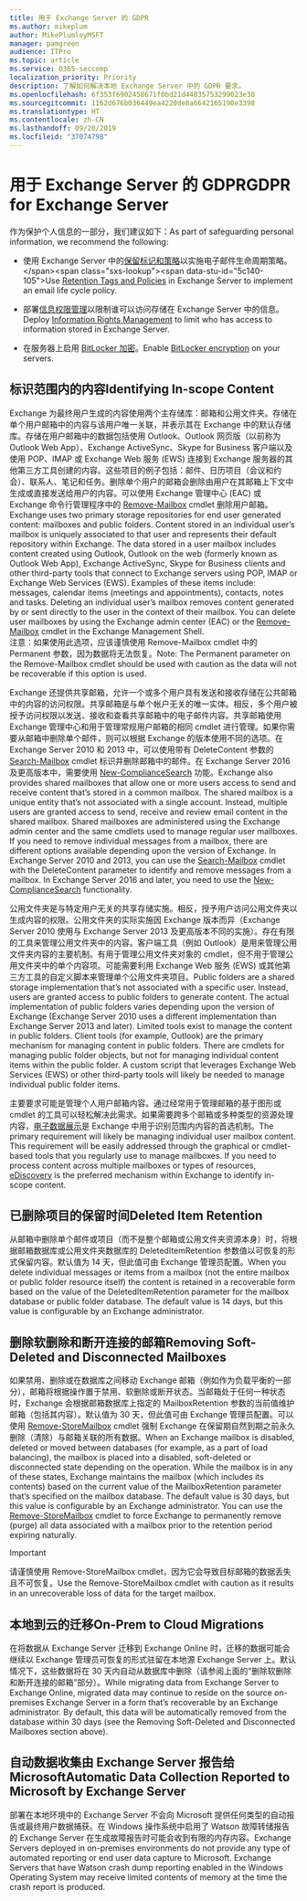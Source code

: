 ```yaml
---
title: 用于 Exchange Server 的 GDPR
ms.author: mikeplum
author: MikePlumleyMSFT
manager: pamgreen
audience: ITPro
ms.topic: article
ms.service: O365-seccomp
localization_priority: Priority
description: 了解如何解决本地 Exchange Server 中的 GDPR 要求。
ms.openlocfilehash: 6f353f6902458671f0bd21d44035753299023e30
ms.sourcegitcommit: 1162d676b036449ea4220de8a6642165190e3398
ms.translationtype: HT
ms.contentlocale: zh-CN
ms.lasthandoff: 09/20/2019
ms.locfileid: "37074798"
---
```

# <a name="gdpr-for-exchange-server"></a><span data-ttu-id="5c140-103">用于 Exchange Server 的 GDPR</span><span class="sxs-lookup"><span data-stu-id="5c140-103">GDPR for Exchange Server</span></span>

<span data-ttu-id="5c140-104">作为保护个人信息的一部分，我们建议如下：</span><span class="sxs-lookup"><span data-stu-id="5c140-104">As part of safeguarding personal information, we recommend the following:</span></span>

-   <span data-ttu-id="5c140-105">使用 Exchange Server 中的[保留标记和策略](https://technet.microsoft.com/library/dd297955(v=exchg.160).aspx)以实施电子邮件生命周期策略。</span><span class="sxs-lookup"><span data-stu-id="5c140-105">Use [Retention Tags and Policies](https://technet.microsoft.com/library/dd297955(v=exchg.160).aspx) in Exchange Server to implement an email life cycle policy.</span></span>

-   <span data-ttu-id="5c140-106">部署[信息权限管理](https://technet.microsoft.com/library/dd638140(v=exchg.160).aspx)以限制谁可以访问存储在 Exchange Server 中的信息。</span><span class="sxs-lookup"><span data-stu-id="5c140-106">Deploy [Information Rights Management](https://technet.microsoft.com/library/dd638140(v=exchg.160).aspx) to limit who has access to information stored in Exchange Server.</span></span>

-   <span data-ttu-id="5c140-107">在服务器上启用 [BitLocker 加密](https://blogs.technet.microsoft.com/exchange/2015/10/20/enabling-bitlocker-on-exchange-servers/)。</span><span class="sxs-lookup"><span data-stu-id="5c140-107">Enable [BitLocker encryption](https://blogs.technet.microsoft.com/exchange/2015/10/20/enabling-bitlocker-on-exchange-servers/) on your servers.</span></span>

## <a name="identifying-in-scope-content"></a><span data-ttu-id="5c140-108">标识范围内的内容</span><span class="sxs-lookup"><span data-stu-id="5c140-108">Identifying In-scope Content</span></span>

<span data-ttu-id="5c140-p101">Exchange 为最终用户生成的内容使用两个主存储库：邮箱和公用文件夹。存储在单个用户邮箱中的内容与该用户唯一关联，并表示其在 Exchange 中的默认存储库。存储在用户邮箱中的数据包括使用 Outlook、Outlook 网页版（以前称为 Outlook Web App）、Exchange ActiveSync、Skype for Business 客户端以及使用 POP、IMAP 或 Exchange Web 服务 (EWS) 连接到 Exchange 服务器的其他第三方工具创建的内容。这些项目的例子包括：邮件、日历项目（会议和约会）、联系人、笔记和任务。删除单个用户的邮箱会删除由用户在其邮箱上下文中生成或直接发送给用户的内容。可以使用 Exchange 管理中心 (EAC) 或 Exchange 命令行管理程序中的 [Remove-Mailbox](https://docs.microsoft.com/powershell/module/exchange/mailboxes/remove-mailbox?view=exchange-ps) cmdlet 删除用户邮箱。</span><span class="sxs-lookup"><span data-stu-id="5c140-p101">Exchange uses two primary storage repositories for end user generated content: mailboxes and public folders. Content stored in an individual user’s mailbox is uniquely associated to that user and represents their default repository within Exchange. The data stored in a user mailbox includes content created using Outlook, Outlook on the web (formerly known as Outlook Web App), Exchange ActiveSync, Skype for Business clients and other third-party tools that connect to Exchange servers using POP, IMAP or Exchange Web Services (EWS). Examples of these items include: messages, calendar items (meetings and appointments), contacts, notes and tasks. Deleting an individual user’s mailbox removes content generated by or sent directly to the user in the context of their mailbox. You can delete user mailboxes by using the Exchange admin center (EAC) or the [Remove-Mailbox](https://docs.microsoft.com/powershell/module/exchange/mailboxes/remove-mailbox?view=exchange-ps) cmdlet in the Exchange Management Shell.</span></span>\
<span data-ttu-id="5c140-115">注意：如果使用此选项，应该谨慎使用 Remove-Mailbox cmdlet 中的 Permanent 参数，因为数据将无法恢复。</span><span class="sxs-lookup"><span data-stu-id="5c140-115">Note: The Permanent parameter on the Remove-Mailbox cmdlet should be used with caution as the data will not be recoverable if this option is used.</span></span>

<span data-ttu-id="5c140-p102">Exchange 还提供共享邮箱，允许一个或多个用户具有发送和接收存储在公共邮箱中的内容的访问权限。共享邮箱是与单个帐户无关的唯一实体。相反，多个用户被授予访问权限以发送、接收和查看共享邮箱中的电子邮件内容。共享邮箱使用 Exchange 管理中心和用于管理常规用户邮箱的相同 cmdlet 进行管理。如果你需要从邮箱中删除单个邮件，则可以根据 Exchange 的版本使用不同的选项。在 Exchange Server 2010 和 2013 中，可以使用带有 DeleteContent 参数的 [Search-Mailbox](https://docs.microsoft.com/powershell/module/exchange/mailboxes/search-mailbox?view=exchange-ps) cmdlet 标识并删除邮箱中的邮件。在 Exchange Server 2016 及更高版本中，需要使用 [New-ComplianceSearch](https://technet.microsoft.com/library/ff459253(v=exchg.160).aspx) 功能。</span><span class="sxs-lookup"><span data-stu-id="5c140-p102">Exchange also provides shared mailboxes that allow one or more users access to send and receive content that’s stored in a common mailbox. The shared mailbox is a unique entity that’s not associated with a single account. Instead, multiple users are granted access to send, receive and review email content in the shared mailbox. Shared mailboxes are administered using the Exchange admin center and the same cmdlets used to manage regular user mailboxes. If you need to remove individual messages from a mailbox, there are different options available depending upon the version of Exchange. In Exchange Server 2010 and 2013, you can use the [Search-Mailbox](https://docs.microsoft.com/powershell/module/exchange/mailboxes/search-mailbox?view=exchange-ps) cmdlet with the DeleteContent parameter to identify and remove messages from a mailbox. In Exchange Server 2016 and later, you need to use the [New-ComplianceSearch](https://technet.microsoft.com/library/ff459253(v=exchg.160).aspx) functionality.</span></span>

<span data-ttu-id="5c140-p103">公用文件夹是与特定用户无关的共享存储实施。相反，授予用户访问公用文件夹以生成内容的权限。公用文件夹的实际实施因 Exchange 版本而异（Exchange Server 2010 使用与 Exchange Server 2013 及更高版本不同的实施）。存在有限的工具来管理公用文件夹中的内容。客户端工具（例如 Outlook）是用来管理公用文件夹内容的主要机制。有用于管理公用文件夹对象的 cmdlet，但不用于管理公用文件夹中的单个内容项。可能需要利用 Exchange Web 服务 (EWS) 或其他第三方工具的自定义脚本来管理单个公用文件夹项目。</span><span class="sxs-lookup"><span data-stu-id="5c140-p103">Public folders are a shared storage implementation that’s not associated with a specific user. Instead, users are granted access to public folders to generate content. The actual implementation of public folders varies depending upon the version of Exchange (Exchange Server 2010 uses a different implementation than Exchange Server 2013 and later). Limited tools exist to manage the content in public folders. Client tools (for example, Outlook) are the primary mechanism for managing content in public folders. There are cmdlets for managing public folder objects, but not for managing individual content items within the public folder. A custom script that leverages Exchange Web Services (EWS) or other third-party tools will likely be needed to manage individual public folder items.</span></span>

<span data-ttu-id="5c140-p104">主要要求可能是管理个人用户邮箱内容。通过经常用于管理邮箱的基于图形或 cmdlet 的工具可以轻松解决此需求。如果需要跨多个邮箱或多种类型的资源处理内容，[电子数据展示](https://technet.microsoft.com/library/dd298021(v=exchg.160).aspx)是 Exchange 中用于识别范围内内容的首选机制。</span><span class="sxs-lookup"><span data-stu-id="5c140-p104">The primary requirement will likely be managing individual user mailbox content. This requirement will be easily addressed through the graphical or cmdlet-based tools that you regularly use to manage mailboxes. If you need to process content across multiple mailboxes or types of resources, [eDiscovery](https://technet.microsoft.com/library/dd298021(v=exchg.160).aspx) is the preferred mechanism within Exchange to identify in-scope content.</span></span>

## <a name="deleted-item-retention"></a><span data-ttu-id="5c140-133">已删除项目的保留时间</span><span class="sxs-lookup"><span data-stu-id="5c140-133">Deleted Item Retention</span></span>

<span data-ttu-id="5c140-p105">从邮箱中删除单个邮件或项目（而不是整个邮箱或公用文件夹资源本身）时，将根据邮箱数据库或公用文件夹数据库的 DeletedItemRetention 参数值以可恢复的形式保留内容。默认值为 14 天，但此值可由 Exchange 管理员配置。</span><span class="sxs-lookup"><span data-stu-id="5c140-p105">When you delete individual messages or items from a mailbox (not the entire mailbox or public folder resource itself) the content is retained in a recoverable form based on the value of the DeletedItemRetention parameter for the mailbox database or public folder database. The default value is 14 days, but this value is configurable by an Exchange administrator.</span></span>

## <a name="removing-soft-deleted-and-disconnected-mailboxes"></a><span data-ttu-id="5c140-136">删除软删除和断开连接的邮箱</span><span class="sxs-lookup"><span data-stu-id="5c140-136">Removing Soft-Deleted and Disconnected Mailboxes</span></span>

<span data-ttu-id="5c140-p106">如果禁用、删除或在数据库之间移动 Exchange 邮箱（例如作为负载平衡的一部分），邮箱将根据操作置于禁用、软删除或断开状态。当邮箱处于任何一种状态时，Exchange 会根据邮箱数据库上指定的 MailboxRetention 参数的当前值维护邮箱（包括其内容）。默认值为 30 天，但此值可由 Exchange 管理员配置。可以使用 [Remove-StoreMailbox](https://docs.microsoft.com/powershell/module/exchange/mailbox-databases-and-servers/remove-storemailbox?view=exchange-ps) cmdlet 强制 Exchange 在保留期自然到期之前永久删除（清除）与邮箱关联的所有数据。</span><span class="sxs-lookup"><span data-stu-id="5c140-p106">When an Exchange mailbox is disabled, deleted or moved between databases (for example, as a part of load balancing), the mailbox is placed into a disabled, soft-deleted or disconnected state depending on the operation. While the mailbox is in any of these states, Exchange maintains the mailbox (which includes its contents) based on the current value of the MailboxRetention parameter that’s specified on the mailbox database. The default value is 30 days, but this value is configurable by an Exchange administrator. You can use the [Remove-StoreMailbox](https://docs.microsoft.com/powershell/module/exchange/mailbox-databases-and-servers/remove-storemailbox?view=exchange-ps) cmdlet to force Exchange to permanently remove (purge) all data associated with a mailbox prior to the retention period expiring naturally.</span></span>

> [!IMPORTANT]
> <span data-ttu-id="5c140-141">请谨慎使用 Remove-StoreMailbox cmdlet，因为它会导致目标邮箱的数据丢失且不可恢复。</span><span class="sxs-lookup"><span data-stu-id="5c140-141">Use the Remove-StoreMailbox cmdlet with caution as it results in an unrecoverable loss of data for the target mailbox.</span></span> 

## <a name="on-prem-to-cloud-migrations"></a><span data-ttu-id="5c140-142">本地到云的迁移</span><span class="sxs-lookup"><span data-stu-id="5c140-142">On-Prem to Cloud Migrations</span></span>

<span data-ttu-id="5c140-p107">在将数据从 Exchange Server 迁移到 Exchange Online 时，迁移的数据可能会继续以 Exchange 管理员可恢复的形式驻留在本地源 Exchange Server 上。默认情况下，这些数据将在 30 天内自动从数据库中删除（请参阅上面的“删除软删除和断开连接的邮箱”部分）。</span><span class="sxs-lookup"><span data-stu-id="5c140-p107">While migrating data from Exchange Server to Exchange Online, migrated data may continue to reside on the source on-premises Exchange Server in a form that’s recoverable by an Exchange administrator. By default, this data will be automatically removed from the database within 30 days (see the Removing Soft-Deleted and Disconnected Mailboxes section above).</span></span>

## <a name="automatic-data-collection-reported-to-microsoft-by-exchange-server"></a><span data-ttu-id="5c140-145">自动数据收集由 Exchange Server 报告给 Microsoft</span><span class="sxs-lookup"><span data-stu-id="5c140-145">Automatic Data Collection Reported to Microsoft by Exchange Server</span></span>

<span data-ttu-id="5c140-p108">部署在本地环境中的 Exchange Server 不会向 Microsoft 提供任何类型的自动报告或最终用户数据捕获。在 Windows 操作系统中启用了 Watson 故障转储报告的 Exchange Server 在生成故障报告时可能会收到有限的内存内容。</span><span class="sxs-lookup"><span data-stu-id="5c140-p108">Exchange Servers deployed in on-premises environments do not provide any type of automated reporting or end user data capture to Microsoft. Exchange Servers that have Watson crash dump reporting enabled in the Windows Operating System may receive limited contents of memory at the time the crash report is produced.</span></span>
